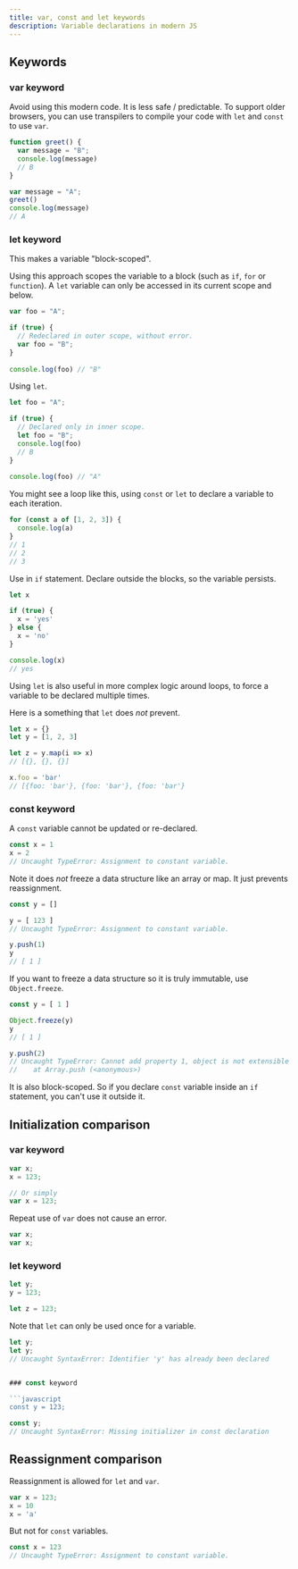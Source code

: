 ```yaml
---
title: var, const and let keywords
description: Variable declarations in modern JS
---
```


## Keywords

### var keyword

Avoid using this modern code. It is less safe / predictable. To support older browsers,  you can use transpilers to compile your code with `let` and `const` to use `var`.

```javascript
function greet() {
  var message = "B";
  console.log(message)
  // B
}

var message = "A";
greet()
console.log(message)
// A
```

### let keyword

This makes a variable "block-scoped".

Using this approach scopes the variable to a block (such as `if`, `for` or `function`). A `let` variable can only be accessed in its current scope and below.


```javascript
var foo = "A";

if (true) {
  // Redeclared in outer scope, without error.  
  var foo = "B"; 
}
    
console.log(foo) // "B"
```

Using `let`.

```javascript
let foo = "A";

if (true) {
  // Declared only in inner scope.
  let foo = "B"; 
  console.log(foo)
  // B
}
    
console.log(foo) // "A"
```

You might see a loop like this, using `const` or `let` to declare a variable to each iteration.

```javascript
for (const a of [1, 2, 3]) {
  console.log(a)
}
// 1
// 2
// 3
```

Use in `if` statement. Declare outside the blocks, so the variable persists.

```javascript
let x

if (true) {
  x = 'yes'
} else {
  x = 'no'
}

console.log(x)
// yes
```

Using `let` is also useful in more complex logic around loops, to force a variable to be declared multiple times.

Here is a something that `let` does _not_ prevent.

```javascript
let x = {}
let y = [1, 2, 3]

let z = y.map(i => x)
// [{}, {}, {}]

x.foo = 'bar'
// [{foo: 'bar'}, {foo: 'bar'}, {foo: 'bar'}
```

### const keyword

A `const` variable cannot be updated or re-declared.

```javascript
const x = 1
x = 2
// Uncaught TypeError: Assignment to constant variable.
```

Note it does _not_ freeze a data structure like an array or map. It just prevents reassignment.

```javascript
const y = []

y = [ 123 ]
// Uncaught TypeError: Assignment to constant variable.

y.push(1)
y
// [ 1 ]
```

If you want to freeze a data structure so it is truly immutable, use `Object.freeze`.

```javascript
const y = [ 1 ]

Object.freeze(y)
y
// [ 1 ]

y.push(2)
// Uncaught TypeError: Cannot add property 1, object is not extensible
//    at Array.push (<anonymous>)
```

It is also block-scoped. So if you declare `const` variable inside an `if` statement, you can't use it outside it.


## Initialization comparison

### var keyword

```javascript
var x;
x = 123;

// Or simply
var x = 123;
```

Repeat use of `var` does not cause an error.

```javascript
var x;
var x;
```

### let keyword

```javascript
let y;
y = 123;

let z = 123;
```

Note that `let` can only be used once for a variable.

```javascript
let y;
let y;
// Uncaught SyntaxError: Identifier 'y' has already been declared


### const keyword

```javascript
const y = 123;
```

```javascript
const y;
// Uncaught SyntaxError: Missing initializer in const declaration
```


## Reassignment comparison

Reassignment is allowed for `let` and `var`.

```javascript
var x = 123;
x = 10
x = 'a'
```

But not for `const` variables.

```javascript
const x = 123
// Uncaught TypeError: Assignment to constant variable.
```

